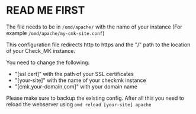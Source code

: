 # READ ME FIRST

The file needs to be in `/omd/apache/` with the name of your instance
(For example `/omd/apache/my-cmk-site.conf`)


This configuration file redirects http to https and the "/" path to the location of your Check_MK instance.

You need to change the following:
- "[ssl cert]" with the path of your SSL certificates
- "[your-site]" with the name of your checkmk instance
- "[cmk.your-domain.com]" with your domain name

Please make sure to backup the existing config.
After all this you need to reload the webserver using `omd reload [your-site] apache`
